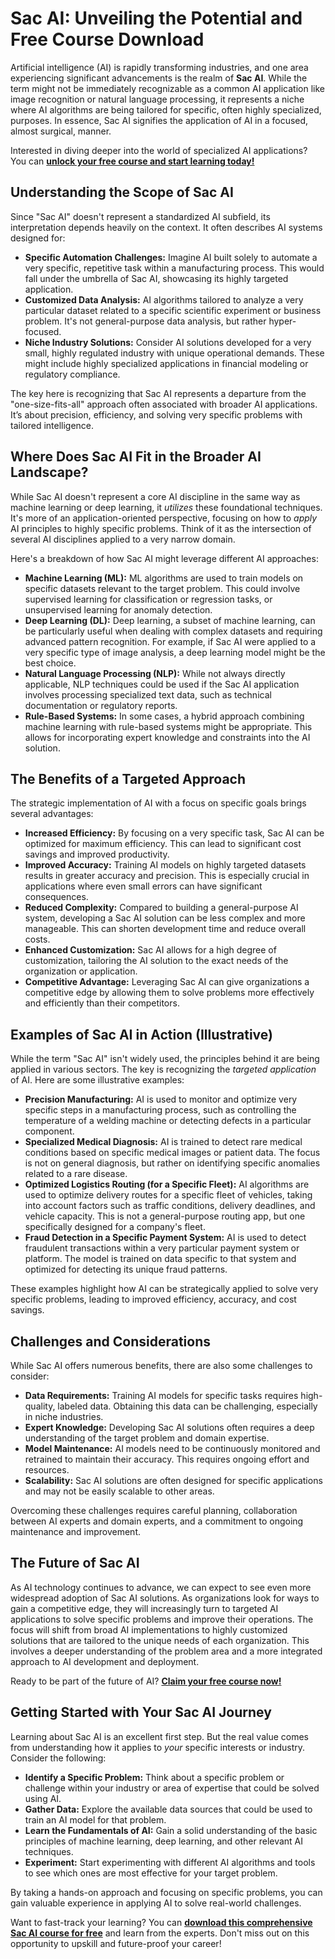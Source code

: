 # Sac AI: Unveiling the Potential and Free Course Download

Artificial intelligence (AI) is rapidly transforming industries, and one area experiencing significant advancements is the realm of **Sac AI**.  While the term might not be immediately recognizable as a common AI application like image recognition or natural language processing, it represents a niche where AI algorithms are being tailored for specific, often highly specialized, purposes. In essence, Sac AI signifies the application of AI in a focused, almost surgical, manner.

Interested in diving deeper into the world of specialized AI applications? You can **[unlock your free course and start learning today!](https://udemywork.com/sac-ai)**

## Understanding the Scope of Sac AI

Since "Sac AI" doesn't represent a standardized AI subfield, its interpretation depends heavily on the context.  It often describes AI systems designed for:

*   **Specific Automation Challenges:** Imagine AI built solely to automate a very specific, repetitive task within a manufacturing process. This would fall under the umbrella of Sac AI, showcasing its highly targeted application.
*   **Customized Data Analysis:**  AI algorithms tailored to analyze a very particular dataset related to a specific scientific experiment or business problem.  It's not general-purpose data analysis, but rather hyper-focused.
*   **Niche Industry Solutions:** Consider AI solutions developed for a very small, highly regulated industry with unique operational demands. These might include highly specialized applications in financial modeling or regulatory compliance.

The key here is recognizing that Sac AI represents a departure from the "one-size-fits-all" approach often associated with broader AI applications. It’s about precision, efficiency, and solving very specific problems with tailored intelligence.

## Where Does Sac AI Fit in the Broader AI Landscape?

While Sac AI doesn't represent a core AI discipline in the same way as machine learning or deep learning, it *utilizes* these foundational techniques. It's more of an application-oriented perspective, focusing on how to *apply* AI principles to highly specific problems.  Think of it as the intersection of several AI disciplines applied to a very narrow domain.

Here's a breakdown of how Sac AI might leverage different AI approaches:

*   **Machine Learning (ML):**  ML algorithms are used to train models on specific datasets relevant to the target problem. This could involve supervised learning for classification or regression tasks, or unsupervised learning for anomaly detection.
*   **Deep Learning (DL):**  Deep learning, a subset of machine learning, can be particularly useful when dealing with complex datasets and requiring advanced pattern recognition. For example, if Sac AI were applied to a very specific type of image analysis, a deep learning model might be the best choice.
*   **Natural Language Processing (NLP):** While not always directly applicable, NLP techniques could be used if the Sac AI application involves processing specialized text data, such as technical documentation or regulatory reports.
*   **Rule-Based Systems:** In some cases, a hybrid approach combining machine learning with rule-based systems might be appropriate. This allows for incorporating expert knowledge and constraints into the AI solution.

## The Benefits of a Targeted Approach

The strategic implementation of AI with a focus on specific goals brings several advantages:

*   **Increased Efficiency:** By focusing on a very specific task, Sac AI can be optimized for maximum efficiency. This can lead to significant cost savings and improved productivity.
*   **Improved Accuracy:**  Training AI models on highly targeted datasets results in greater accuracy and precision. This is especially crucial in applications where even small errors can have significant consequences.
*   **Reduced Complexity:** Compared to building a general-purpose AI system, developing a Sac AI solution can be less complex and more manageable. This can shorten development time and reduce overall costs.
*   **Enhanced Customization:** Sac AI allows for a high degree of customization, tailoring the AI solution to the exact needs of the organization or application.
*   **Competitive Advantage:** Leveraging Sac AI can give organizations a competitive edge by allowing them to solve problems more effectively and efficiently than their competitors.

## Examples of Sac AI in Action (Illustrative)

While the term "Sac AI" isn't widely used, the principles behind it are being applied in various sectors. The key is recognizing the *targeted application* of AI. Here are some illustrative examples:

*   **Precision Manufacturing:** AI is used to monitor and optimize very specific steps in a manufacturing process, such as controlling the temperature of a welding machine or detecting defects in a particular component.
*   **Specialized Medical Diagnosis:** AI is trained to detect rare medical conditions based on specific medical images or patient data. The focus is not on general diagnosis, but rather on identifying specific anomalies related to a rare disease.
*   **Optimized Logistics Routing (for a Specific Fleet):**  AI algorithms are used to optimize delivery routes for a specific fleet of vehicles, taking into account factors such as traffic conditions, delivery deadlines, and vehicle capacity.  This is not a general-purpose routing app, but one specifically designed for a company's fleet.
*   **Fraud Detection in a Specific Payment System:**  AI is used to detect fraudulent transactions within a very particular payment system or platform. The model is trained on data specific to that system and optimized for detecting its unique fraud patterns.

These examples highlight how AI can be strategically applied to solve very specific problems, leading to improved efficiency, accuracy, and cost savings.

## Challenges and Considerations

While Sac AI offers numerous benefits, there are also some challenges to consider:

*   **Data Requirements:**  Training AI models for specific tasks requires high-quality, labeled data. Obtaining this data can be challenging, especially in niche industries.
*   **Expert Knowledge:**  Developing Sac AI solutions often requires a deep understanding of the target problem and domain expertise.
*   **Model Maintenance:** AI models need to be continuously monitored and retrained to maintain their accuracy. This requires ongoing effort and resources.
*   **Scalability:**  Sac AI solutions are often designed for specific applications and may not be easily scalable to other areas.

Overcoming these challenges requires careful planning, collaboration between AI experts and domain experts, and a commitment to ongoing maintenance and improvement.

## The Future of Sac AI

As AI technology continues to advance, we can expect to see even more widespread adoption of Sac AI solutions. As organizations look for ways to gain a competitive edge, they will increasingly turn to targeted AI applications to solve specific problems and improve their operations. The focus will shift from broad AI implementations to highly customized solutions that are tailored to the unique needs of each organization. This involves a deeper understanding of the problem area and a more integrated approach to AI development and deployment.

Ready to be part of the future of AI? **[Claim your free course now!](https://udemywork.com/sac-ai)**

## Getting Started with Your Sac AI Journey

Learning about Sac AI is an excellent first step. But the real value comes from understanding how it applies to *your* specific interests or industry.  Consider the following:

*   **Identify a Specific Problem:** Think about a specific problem or challenge within your industry or area of expertise that could be solved using AI.
*   **Gather Data:**  Explore the available data sources that could be used to train an AI model for that problem.
*   **Learn the Fundamentals of AI:**  Gain a solid understanding of the basic principles of machine learning, deep learning, and other relevant AI techniques.
*   **Experiment:**  Start experimenting with different AI algorithms and tools to see which ones are most effective for your target problem.

By taking a hands-on approach and focusing on specific problems, you can gain valuable experience in applying AI to solve real-world challenges.

Want to fast-track your learning? You can **[download this comprehensive Sac AI course for free](https://udemywork.com/sac-ai)** and learn from the experts. Don't miss out on this opportunity to upskill and future-proof your career!

